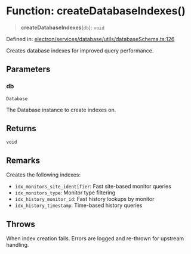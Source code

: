# Function: createDatabaseIndexes()

> **createDatabaseIndexes**(`db`): `void`

Defined in: [electron/services/database/utils/databaseSchema.ts:126](https://github.com/Nick2bad4u/Uptime-Watcher/blob/main/electron/services/database/utils/databaseSchema.ts#L126)

Creates database indexes for improved query performance.

## Parameters

### db

`Database`

The Database instance to create indexes on.

## Returns

`void`

## Remarks

Creates the following indexes:

- `idx_monitors_site_identifier`: Fast site-based monitor queries
- `idx_monitors_type`: Monitor type filtering
- `idx_history_monitor_id`: Fast history lookups by monitor
- `idx_history_timestamp`: Time-based history queries

## Throws

When index creation fails. Errors are logged and re-thrown for
  upstream handling.
